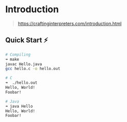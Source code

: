 # Introduction

> https://craftinginterpreters.com/introduction.html

## Quick Start ⚡️

```sh
# Compiling
➜ make
javac Hello.java
gcc hello.c -o hello.out

# C
➜  ./hello.out
Hello, World!
Foobar!

# Java
➜ java Hello
Hello, World!
Foobar!
```
